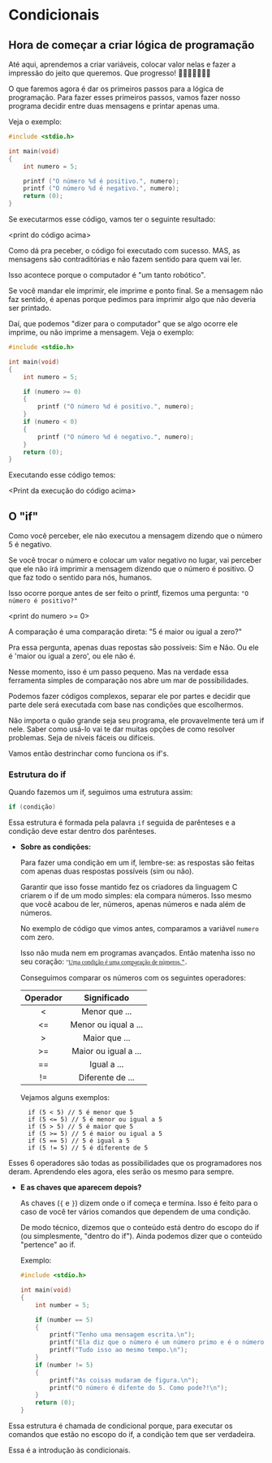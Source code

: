 # Condicionais
## Hora de começar a criar lógica de programação

Até aqui, aprendemos a criar variáveis, colocar valor nelas e fazer a impressão do jeito que queremos. Que progresso! :clap::clap::clap::clap::clap::clap::clap:

O que faremos agora é dar os primeiros passos para a lógica de programação. Para fazer esses primeiros passos, vamos fazer nosso programa decidir entre duas mensagens e printar apenas uma.

Veja o exemplo:

```c
#include <stdio.h>

int	main(void)
{
	int	numero = 5;

	printf ("O número %d é positivo.", numero);
	printf ("O número %d é negativo.", numero);
	return (0);
}
```

Se executarmos esse código, vamos ter o seguinte resultado:

<print do código acima>

Como dá pra peceber, o código foi executado com sucesso. MAS, as mensagens são contraditórias e não fazem sentido para quem vai ler.

Isso acontece porque o computador é "um tanto robótico".

Se você mandar ele imprimir, ele imprime e ponto final. Se a mensagem não faz sentido, é apenas porque pedimos para imprimir algo que não deveria ser printado.

Daí, que podemos "dizer para o computador" que se algo ocorre ele imprime, ou não imprime a mensagem. Veja o exemplo:

```c
#include <stdio.h>

int	main(void)
{
	int	numero = 5;

	if (numero >= 0)
	{
		printf ("O número %d é positivo.", numero);
	}
	if (numero < 0)
	{
		printf ("O número %d é negativo.", numero);
	}
	return (0);
}
```
Executando esse código temos:

<Print da execução do código acima>

## O "if"

Como você perceber, ele não executou a mensagem dizendo que o número 5 é negativo. 

Se você trocar o número e colocar um valor negativo no lugar, vai perceber que ele não irá imprimir a mensagem dizendo que o número é positivo. O que faz todo o sentido para nós, humanos.

Isso ocorre porque antes de ser feito o printf, fizemos uma pergunta: ``"O número é positivo?"``

<print do numero \>= 0>

A comparação é uma comparação direta: "5 é maior ou igual a zero?"

Pra essa pergunta, apenas duas repostas são possíveis: Sim e Não. Ou ele é 'maior ou igual a zero', ou ele não é.

Nesse momento, isso é um passo pequeno. Mas na verdade essa ferramenta simples de comparação nos abre um mar de possibilidades.

Podemos fazer códigos complexos, separar ele por partes e decidir que parte dele será executada com base nas condições que escolhermos.

Não importa o quão grande seja seu programa, ele provavelmente terá um if nele. Saber como usá-lo vai te dar muitas opções de como resolver problemas. Seja de níveis fáceis ou difíceis.

Vamos então destrinchar como funciona os if's.

### Estrutura do if

Quando fazemos um if, seguimos uma estrutura assim:

```c
if (condição)
```
Essa estrutura é formada pela palavra ``if`` seguida de parênteses e a condição deve estar dentro dos parênteses.

- **Sobre as condições:**
	
	Para fazer uma condição em um if, lembre-se: as respostas são feitas com apenas duas respostas possíveis (sim ou não).

	Garantir que isso fosse mantido fez os criadores da linguagem C criarem o if de um modo simples: ela compara números. Isso mesmo que você acabou de ler, números, apenas números e nada além de números.

	No exemplo de código que vimos antes, comparamos a variável ``numero`` com zero.

	Isso não muda nem em programas avançados. Então matenha isso no seu coração: ``"͟U͟m͟a͟ ͟c͟o͟n͟d͟i͟ç͟ã͟o͟ ͟é͟ ͟u͟m͟a͟ ͟c͟o͟m͟p͟a͟r͟a͟ç͟ã͟o͟ ͟d͟e͟ ͟n͟ú͟m͟e͟r͟o͟s͟.͟"``.

	Conseguimos comparar os números com os seguintes operadores:

	|Operador| Significado|
	|:--:|:--:|
	|<	| Menor que ...
	|<=	| Menor ou iqual a ...
	|>	| Maior que ...
	|>=	| Maior ou igual a ...
	|==	| Igual a ...
	|!=	| Diferente de ...

	Vejamos alguns exemplos:

		if (5 < 5) // 5 é menor que 5
		if (5 <= 5) // 5 é menor ou igual a 5
		if (5 > 5) // 5 é maior que 5
		if (5 >= 5) // 5 é maior ou igual a 5
		if (5 == 5) // 5 é igual a 5
		if (5 != 5) // 5 é diferente de 5

Esses 6 operadores são todas as possibilidades que os programadores nos deram. Aprendendo eles agora, eles serão os mesmo para sempre.

- **E as chaves que aparecem depois?**

	As chaves (``{`` e ``}``) dizem onde o if começa e termina. Isso é feito para o caso de você ter vários comandos que dependem de uma condição.

	De modo técnico, dizemos que o conteúdo está dentro do escopo do if (ou simplesmente, "dentro do if"). Ainda podemos dizer que o conteúdo "pertence" ao if.
	
	Exemplo:
	```c
	#include <stdio.h>

	int	main(void)
	{
		int number = 5;

		if (number == 5)
		{
			printf("Tenho uma mensagem escrita.\n");
			printf("Ela diz que o número é um número primo e é o número 5.\n");
			printf("Tudo isso ao mesmo tempo.\n");
		}
		if (number != 5)
		{
			printf("As coisas mudaram de figura.\n");
			printf("O número é difente do 5. Como pode?!\n");
		}
		return (0);
	}
	```

Essa estrutura é chamada de condicional porque, para executar os comandos que estão no escopo do if, a condição tem que ser verdadeira.

Essa é a introdução às condicionais.
